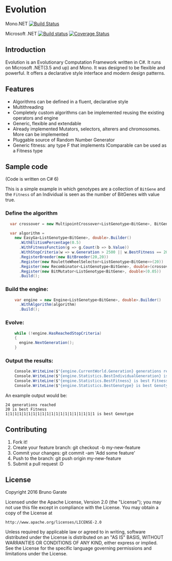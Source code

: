 # Evolution

Mono.NET [![Build Status](https://travis-ci.org/bgarate/Evolution.svg?branch=master)](https://travis-ci.org/bgarate/Evolution)

Microsoft .NET [![Build status](https://ci.appveyor.com/api/projects/status/uhabegnl9qrlo2ma?svg=true)](https://ci.appveyor.com/project/bgarate/evolution) [![Coverage Status](https://coveralls.io/repos/github/bgarate/Evolution/badge.svg?branch=master)](https://coveralls.io/github/bgarate/Evolution?branch=master)

## Introduction

Evolution is an Evolutionary Computation Framework written in C#. It runs on Microsoft .NET(3.5 and up) and Mono. It was designed to be flexible and powerful. It offers a declarative style interface and modern design patterns.

## Features

- Algorithms can be defined in a fluent, declarative style
- Multithreading
- Completely custom algorithms can be implemented reusing the existing operators and engine
- Generic, flexible and extendable
- Already implemented Mutators, selectors, alterers and chromosomes. More can be implemented
- Pluggable source of Random Number Generator
- Generic fitness: any type F that implements IComparable<F> can be used as a Fitness type

## Sample code
(Code is written on C# 6)

This is a simple example in which genotypes are a collection of `BitGene` and the `Fitness` of an Individual is seen as the number of BitGenes with value true.

### Define the algorithm

````c#
  var crossover = new MultipointCrossover<ListGenotype<BitGene>, BitGene, double>(1);

  var algorithm =
    new EasyGa<ListGenotype<BitGene>, double>.Builder()
      .WithElitismPercentage(0.5)
      .WithFitnessFunction(g => g.Count(b => b.Value))
      .WithStopCriteria(w => w.Generation > 2500 || w.BestFitness == 20)
      .RegisterBreeder(new BitBreeder(20,20))
      .Register(new RouletteWheelSelector<ListGenotype<BitGene>>(20))
      .Register(new Recombinator<ListGenotype<BitGene>, double>(crossover, 2, 10,Recombinator<ListGenotype<BitGene>, double>.RecombinatioNumberType.Absolute))
      .Register(new BitMutator<ListGenotype<BitGene>, double>(0.05))
      .Build();
  ````
  
### Build the engine:  

````c#
    var engine = new Engine<ListGenotype<BitGene>, double>.Builder()
      .WithAlgorithm(algorithm)
      .Build();
  ````
  
### Evolve:  

````c#
    while (!engine.HasReachedStopCriteria)
    {
      engine.NextGeneration();
    }
  ````
  
### Output the results:  

````c#
    Console.WriteLine($"{engine.CurrentWorld.Generation} generations reached");
    Console.WriteLine($"{engine.Statistics.BestIndividualGeneration} is best indivual's generation");
    Console.WriteLine($"{engine.Statistics.BestFitness} is best Fitness");
    Console.WriteLine($"{engine.Statistics.BestGenotype} is best Genotype");
````

An example output would be:

````
24 generations reached
20 is best Fitness
1|1|1|1|1|1|1|1|1|1|1|1|1|1|1|1|1|1|1|1 is best Genotype
````

## Contributing

1. Fork it!
2. Create your feature branch: git checkout -b my-new-feature
3. Commit your changes: git commit -am 'Add some feature'
4. Push to the branch: git push origin my-new-feature
5. Submit a pull request :D

## License

Copyright 2016 Bruno Garate

Licensed under the Apache License, Version 2.0 (the "License");
you may not use this file except in compliance with the License.
You may obtain a copy of the License at

    http://www.apache.org/licenses/LICENSE-2.0

Unless required by applicable law or agreed to in writing, software
distributed under the License is distributed on an "AS IS" BASIS,
WITHOUT WARRANTIES OR CONDITIONS OF ANY KIND, either express or implied.
See the License for the specific language governing permissions and
limitations under the License.
